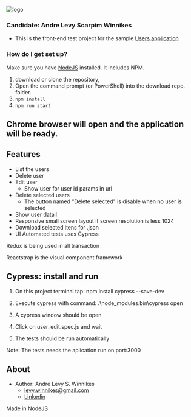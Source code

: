 ![logo](https://www.cinq.com.br/wp-content/uploads/2019/05/cropped-MARCA-CINQ.png)

### Candidate: Andre Levy Scarpim Winnikes ###

* This is the front-end test project for the sample [Users application](https://github.com/cinqtechnologies/front-end-react-test)


### How do I get set up? ###
Make sure you have [NodeJS](https://nodejs.org/en/download/) installed. It includes NPM.

1. download or clone the repository,
2. Open the command prompt (or PowerShell) into the download repo. folder.
3. `npm install`
4. `npm run start`

## Chrome browser will open and the application will be ready.

## Features

* List the users
* Delete user 
* Edit user
	* Show user for user id params in url
* Delete selected users
    * The button named "Delete selected" is disable when no user is selected
* Show user datail
* Responsive small screen layout if screen resolution is less 1024
* Download selected itens for .json
* UI Automated tests uses Cypress


Redux is being used in all transaction

Reactstrap is the visual component framework


## Cypress: install and run

1. On this project terminal tap:
npm install cypress --save-dev

2. Execute cypress with command:
.\node_modules\.bin\cypress open

3. A cypress window should be open

4. Click on user_edit.spec.js and wait 

5. The tests should be run automatically

Note: The tests needs the aplication run on port:3000 






## About

* Author: André Levy S. Winnikes
	* levy.winnikes@gmail.com
	* [Linkedin](https://www.linkedin.com/in/andre-winnikes-5a511b88)
	
Made in NodeJS 

